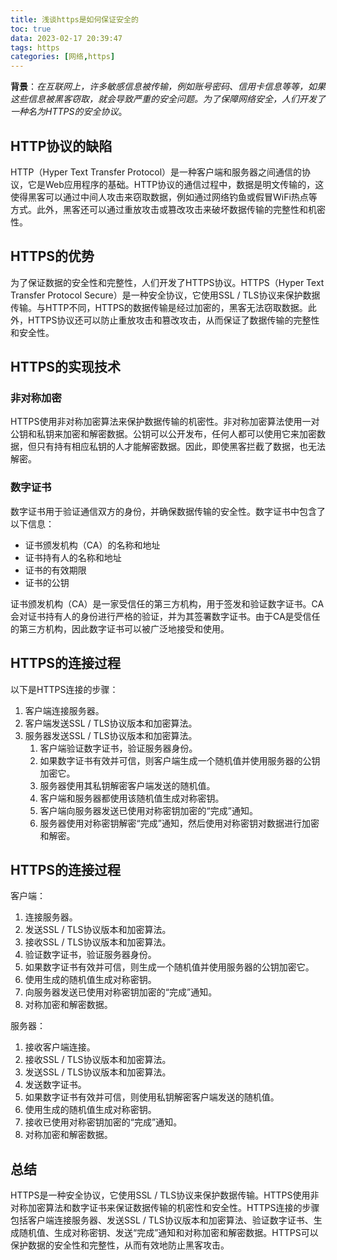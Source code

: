 ```yaml
---
title: 浅谈https是如何保证安全的
toc: true
data: 2023-02-17 20:39:47
tags: https
categories: [网络,https]
---
```


**背景**：*在互联网上，许多敏感信息被传输，例如账号密码、信用卡信息等等，如果这些信息被黑客窃取，就会导致严重的安全问题。为了保障网络安全，人们开发了一种名为HTTPS的安全协议*。<!--more-->

## HTTP协议的缺陷

HTTP（Hyper Text Transfer Protocol）是一种客户端和服务器之间通信的协议，它是Web应用程序的基础。HTTP协议的通信过程中，数据是明文传输的，这使得黑客可以通过中间人攻击来窃取数据，例如通过网络钓鱼或假冒WiFi热点等方式。此外，黑客还可以通过重放攻击或篡改攻击来破坏数据传输的完整性和机密性。

## HTTPS的优势

为了保证数据的安全性和完整性，人们开发了HTTPS协议。HTTPS（Hyper Text Transfer Protocol Secure）是一种安全协议，它使用SSL / TLS协议来保护数据传输。与HTTP不同，HTTPS的数据传输是经过加密的，黑客无法窃取数据。此外，HTTPS协议还可以防止重放攻击和篡改攻击，从而保证了数据传输的完整性和安全性。

## HTTPS的实现技术

### 非对称加密

HTTPS使用非对称加密算法来保护数据传输的机密性。非对称加密算法使用一对公钥和私钥来加密和解密数据。公钥可以公开发布，任何人都可以使用它来加密数据，但只有持有相应私钥的人才能解密数据。因此，即使黑客拦截了数据，也无法解密。

### 数字证书

数字证书用于验证通信双方的身份，并确保数据传输的安全性。数字证书中包含了以下信息：

-   证书颁发机构（CA）的名称和地址
-   证书持有人的名称和地址
-   证书的有效期限
-   证书的公钥

证书颁发机构（CA）是一家受信任的第三方机构，用于签发和验证数字证书。CA会对证书持有人的身份进行严格的验证，并为其签署数字证书。由于CA是受信任的第三方机构，因此数字证书可以被广泛地接受和使用。

## HTTPS的连接过程

以下是HTTPS连接的步骤：

1.  客户端连接服务器。
2.  客户端发送SSL / TLS协议版本和加密算法。
3.  服务器发送SSL / TLS协议版本和加密算法。
    1.  客户端验证数字证书，验证服务器身份。
    2.  如果数字证书有效并可信，则客户端生成一个随机值并使用服务器的公钥加密它。
    3.  服务器使用其私钥解密客户端发送的随机值。
    4.  客户端和服务器都使用该随机值生成对称密钥。
    5.  客户端向服务器发送已使用对称密钥加密的“完成”通知。
    6.  服务器使用对称密钥解密“完成”通知，然后使用对称密钥对数据进行加密和解密。

## HTTPS的连接过程

客户端：

1.  连接服务器。
2.  发送SSL / TLS协议版本和加密算法。
3.  接收SSL / TLS协议版本和加密算法。
4.  验证数字证书，验证服务器身份。
5.  如果数字证书有效并可信，则生成一个随机值并使用服务器的公钥加密它。
6.  使用生成的随机值生成对称密钥。
7.  向服务器发送已使用对称密钥加密的“完成”通知。
8.  对称加密和解密数据。

服务器：

1.  接收客户端连接。
2.  接收SSL / TLS协议版本和加密算法。
3.  发送SSL / TLS协议版本和加密算法。
4.  发送数字证书。
5.  如果数字证书有效并可信，则使用私钥解密客户端发送的随机值。
6.  使用生成的随机值生成对称密钥。
7.  接收已使用对称密钥加密的“完成”通知。
8.  对称加密和解密数据。

## 总结

HTTPS是一种安全协议，它使用SSL / TLS协议来保护数据传输。HTTPS使用非对称加密算法和数字证书来保证数据传输的机密性和安全性。HTTPS连接的步骤包括客户端连接服务器、发送SSL / TLS协议版本和加密算法、验证数字证书、生成随机值、生成对称密钥、发送“完成”通知和对称加密和解密数据。HTTPS可以保护数据的安全性和完整性，从而有效地防止黑客攻击。
